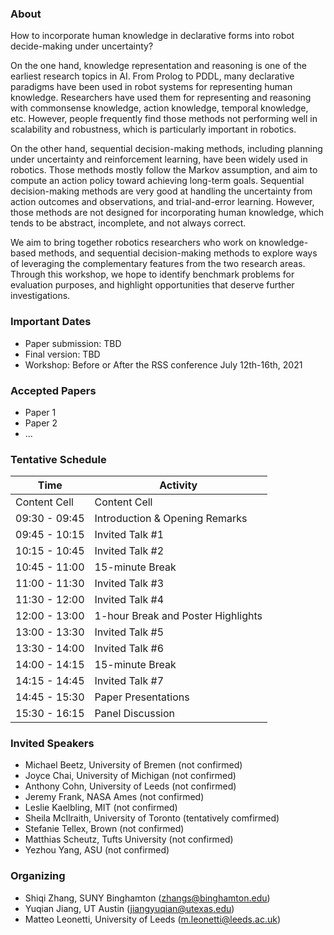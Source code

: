 ### About

How to incorporate human knowledge in declarative forms into robot decide-making under uncertainty? 

On the one hand, knowledge representation and reasoning is one of the earliest research topics in AI. From Prolog to PDDL, many declarative paradigms have been used in robot systems for representing human knowledge. Researchers have used them for representing and reasoning with commonsense knowledge, action knowledge, temporal knowledge, etc. However, people frequently find those methods not performing well in scalability and robustness, which is particularly important in robotics. 

On the other hand, sequential decision-making methods, including planning under uncertainty and reinforcement learning, have been widely used in robotics. Those methods mostly follow the Markov assumption, and aim to compute an action policy toward achieving long-term goals. Sequential decision-making methods are very good at handling the uncertainty from action outcomes and observations, and trial-and-error learning. However, those methods are not designed for incorporating human knowledge, which tends to be abstract, incomplete, and not always correct. 

We aim to bring together robotics researchers who work on knowledge-based methods, and sequential decision-making methods to explore ways of leveraging the complementary features from the two research areas. Through this workshop, we hope to identify benchmark problems for evaluation purposes, and highlight opportunities that deserve further investigations. 

### Important Dates

- Paper submission: TBD
- Final version: TBD
- Workshop: Before or After the RSS conference July 12th-16th, 2021

### Accepted Papers

- Paper 1
- Paper 2
- ...

### Tentative Schedule

| Time  | Activity |
| ------------- | ------------- |
| Content Cell  | Content Cell  |
| 09:30 - 09:45 | Introduction & Opening Remarks | 
| 09:45 - 10:15 | Invited Talk #1 | 
| 10:15 - 10:45 | Invited Talk #2 | 
| 10:45 - 11:00 | 15-minute Break | 
| 11:00 - 11:30 | Invited Talk #3 | 
| 11:30 - 12:00 | Invited Talk #4 | 
| 12:00 - 13:00 | 1-hour Break and Poster Highlights | 
| 13:00 - 13:30 | Invited Talk #5 | 
| 13:30 - 14:00 | Invited Talk #6 | 
| 14:00 - 14:15 | 15-minute Break | 
| 14:15 - 14:45 | Invited Talk #7 | 
| 14:45 - 15:30 | Paper Presentations | 
| 15:30 - 16:15 | Panel Discussion | 

### Invited Speakers

- Michael Beetz, University of Bremen (not confirmed)
- Joyce Chai, University of Michigan (not confirmed)
- Anthony Cohn, University of Leeds (not confirmed)
- Jeremy Frank, NASA Ames (not confirmed)
- Leslie Kaelbling, MIT (not confirmed)
- Sheila McIlraith, University of Toronto (tentatively comfirmed)
- Stefanie Tellex, Brown (not confirmed)
- Matthias Scheutz, Tufts University (not confirmed)
- Yezhou Yang, ASU (not confirmed)

### Organizing 
- Shiqi Zhang, SUNY Binghamton (zhangs@binghamton.edu)
- Yuqian Jiang, UT Austin (jiangyuqian@utexas.edu)
- Matteo Leonetti, University of Leeds (m.leonetti@leeds.ac.uk)

